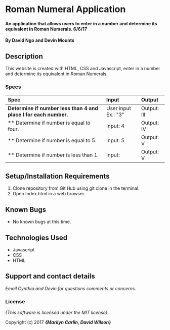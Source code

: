 # Roman Numeral Application

#### An application that allows users to enter in a number and determine its equivalent in Roman Numerals. 6/6/17

#### By **David Ngo and Devin Mounts**

## Description

This website is created with HTML, CSS and Javascript, enter in a number and determine its equivalent in Roman Numerals.


### Specs
| Spec | Input | Output |
| :-------------     | :------------- | :------------- |
| **Determine if number less than 4 and place I for each number.** | User input Ex.: "3" | Output: III|
| ** Determine if number is equal to four.| Input: 4 | Output: IV|
| ** Determine if number is equal to 5.| Input: 5 | Output: V|
| ** Determine if number is less than 1.| Input:  | Output: V|

## Setup/Installation Requirements

1. Clone repository from Git Hub using git clone in the terminal.
2. Open Index.html in a web browser.

## Known Bugs
* No known bugs at this time.

## Technologies Used
* Javascript
* CSS
* HTML

## Support and contact details

_Email Cynthia and Devin for questions comments or concerns._

### License

*{This software is licensed under the MIT license}*

Copyright (c) 2017 **_{Marilyn Carlin, David Wilson}_**
